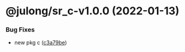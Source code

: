 # @julong/sr_c-v1.0.0 (2022-01-13)


### Bug Fixes

* new pkg c ([c3a79be](https://github.com/jl917/sr_lerna_npm_sample/commit/c3a79bee36dfaed11d2cf258061a43b59dc686c9))
